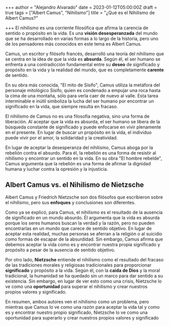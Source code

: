 +++
author = "Alejandro Alvarado"
date = 2023-01-12T05:00:00Z
draft = true
tags = ["Albert Camus", "Nihilismo"]
title = "¿Qué es el Nihilismo de Albert Camus?"

+++
El nihilismo es una corriente filosófica que afirma la carencia de sentido o propósito en la vida. Es una **visión desesperanzada** del mundo que se ha desarrollado en varias formas a lo largo de la historia, pero uno de los pensadores más conocidos en este tema es Albert Camus.

Camus, un escritor y filósofo francés, desarrolló una teoría del nihilismo que se centra en la idea de que la vida es **absurda**. Según él, el ser humano se enfrenta a una contradicción fundamental entre su **deseo** de significado y propósito en la vida y la realidad del mundo, que es completamente **carente** de sentido.

En su obra más conocida, "El mito de Sísifo", Camus utiliza la metáfora del personaje mitológico Sísifo, quien es condenado a empujar una roca hasta la cima de una montaña, sólo para verla caer de nuevo al valle. Esta tarea interminable e inútil simboliza la lucha del ser humano por encontrar un significado en la vida, que siempre resulta en fracaso.

El nihilismo de Camus no es una filosofía negativa, sino una forma de liberación. Al aceptar que la vida es absurda, el ser humano se libera de la búsqueda constante de significado y puede enfocarse en vivir plenamente en el presente. En lugar de buscar un propósito en la vida, el individuo puede vivir por el amor, la solidaridad y la creatividad.

En lugar de aceptar la desesperanza del nihilismo, Camus aboga por la rebelión contra el absurdo. Para él, la rebelión es una forma de resistir al nihilismo y encontrar un sentido en la vida. En su obra "El hombre rebelde", Camus argumenta que la rebelión es una forma de afirmar la dignidad humana y luchar contra la opresión y la injusticia.

## Albert Camus vs. el Nihilismo de Nietzsche

Albert Camus y Friedrich Nietzsche son dos filósofos que escribieron sobre el nihilismo, pero sus **enfoques** y conclusiones son diferentes.

Como ya se explicó, para Camus, el nihilismo es el resultado de la ausencia de significado en un mundo absurdo. Él argumenta que la vida es absurda porque los seres humanos buscan la verdad y la razón, pero no pueden encontrarlas en un mundo que carece de sentido objetivo. En lugar de aceptar esta realidad, muchas personas se aferran a la religión o al suicidio como formas de escapar de la absurdidad. Sin embargo, Camus afirma que debemos aceptar la vida como es y encontrar nuestra propia significado y propósito a pesar de la ausencia de sentido objetivo.

Por otro lado, **Nietzsche** entiende el nihilismo como el resultado del fracaso de las tradiciones morales y religiosas tradicionales para proporcionar **significado** y propósito a la vida. Según él, con la **caída de Dios** y la moral tradicional, la humanidad se ha quedado sin un marco para dar sentido a su existencia. Sin embargo, en lugar de ver esto como una crisis, Nietzsche lo ve como una **oportunidad** para superar el nihilismo y crear nuestros propios valores y significado.

En resumen, ambos autores ven el nihilismo como un problema, pero mientras que Camus lo ve como una razón para aceptar la vida tal y como es y encontrar nuestro propio significado, Nietzsche lo ve como una oportunidad para superarlo y crear nuestros propios valores y significado